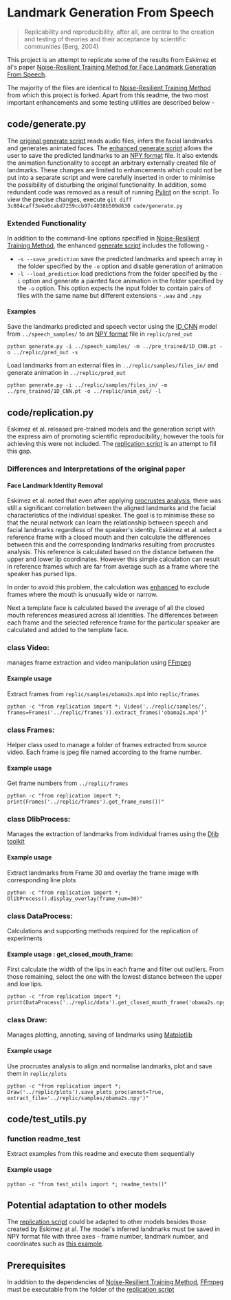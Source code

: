# Landmark Generation From Speech

> Replicability and reproducibility, after all, are central to the creation and testing of theories and their acceptance by scientific communities (Berg, 2004)

This project is an attempt to replicate some of the results from Eskimez et al's paper [Noise-Resilient Training Method for Face Landmark Generation From Speech](https://ieeexplore.ieee.org/document/8871109).

The majority of the files are identical to [Noise-Resilient Training Method](https://github.com/eeskimez/noise_resilient_3dtface) from which this project is forked. Apart from this readme, the two most important enhancements and some testing utilities are described below -

## code/generate.py

The [original generate script](https://github.com/eeskimez/noise_resilient_3dtface/blob/master/code/generate.py) reads audio files, infers the facial landmarks and generates animated faces. The [enhanced generate script](https://github.com/shanemcandrewai/Speech-to-Facial-Landmarks/blob/master/code/generate.py) allows the user to save the predicted landmarks to an [NPY format](https://numpy.org/doc/stable/reference/generated/numpy.lib.format.html#module-numpy.lib.format) file. It also extends the animation functionality to accept an arbitrary externally created file of landmarks. These changes are limited to enhancements which could not be put into a separate script and were carefully inserted in order to minimise the possibility of disturbing the original functionality. In addition, some redundant code was removed as a result of running [Pylint](https://www.pylint.org/) on the script. To view the precise changes, execute `git diff 3c804caff3e4e0cabd7259ccb97c4038b509d630 code/generate.py`

### Extended Functionality

In addition to the command-line options specified in [Noise-Resilient Training Method](https://github.com/eeskimez/noise_resilient_3dtface), the enhanced [generate script](https://github.com/shanemcandrewai/Speech-to-Facial-Landmarks/blob/master/code/generate.py) includes the following -

* `-s --save_prediction` save the predicted landmarks and speech array in the folder specified by the `-o` option and disable generation of animation
* `-l --load_prediction` load predictions from the folder specified by the `-i` option and generate a painted face animation in the folder specified by the `-o` option. This option expects the input folder to contain pairs of files with the same name but different extensions - `.wav` and `.npy`

#### Examples

Save the landmarks predicted and speech vector using the [ID_CNN](https://github.com/shanemcandrewai/Speech-to-Facial-Landmarks/tree/master/pre_trained) model from `../speech_samples/` to an [NPY format](https://numpy.org/doc/stable/reference/generated/numpy.lib.format.html#module-numpy.lib.format) file in `replic/pred_out`

    python generate.py -i ../speech_samples/ -m ../pre_trained/1D_CNN.pt -o ../replic/pred_out -s  

Load landmarks from an external files in `../replic/samples/files_in/` and generate animation in `../replic/pred_out`

    python generate.py -i ../replic/samples/files_in/ -m ../pre_trained/1D_CNN.pt -o ../replic/anim_out/ -l

## code/replication.py

Eskimez et al. released pre-trained models and the generation script with the express aim of promoting scientific reproducibility; however the tools for achieving this were not included. The [replication script](https://github.com/shanemcandrewai/Speech-to-Facial-Landmarks/blob/master/code/replication.py) is an attempt to fill this gap.
### Differences and Interpretations of the original paper
#### Face Landmark Identity Removal
Eskimez et al. noted that even after applying [procrustes analysis](https://link.springer.com/article/10.1007/BF02291478), there was still a significant correlation between the aligned landmarks and the facial characteristics of the individual speaker. The goal is to minimise these so that the neural network can learn the relationship between speech and facial landmarks regardless of the speaker's identity. Eskimez et al. select a reference frame with a closed mouth and then calculate the differences between this and the corresponding landmarks resulting from procrustes analysis. This reference is calculated based on the distance between the upper and lower lip coordinates.  However this simple calculation can result in reference frames which are far from average such as a frame where the speaker has pursed lips.

In order to avoid this problem, the calculation was [enhanced](https://github.com/shanemcandrewai/Speech-to-Facial-Landmarks/blob/master/code/replication.py#L176) to exclude frames where the mouth is unusually wide or narrow.

Next a template face is calculated based the average of all the closed mouth references measured across all identities. The differences between each frame and the selected reference frame for the particular speaker are calculated and added to the template face.

### class Video:
manages frame extraction and video manipulation using [FFmpeg](https://www.ffmpeg.org/)
#### Example usage
Extract frames from `replic/samples/obama2s.mp4` into `replic/frames`

    python -c "from replication import *; Video('../replic/samples/', frames=Frames('../replic/frames')).extract_frames('obama2s.mp4')"
### class Frames:
Helper class used to manage a folder of frames extracted from source video. Each frame is jpeg file named according to the frame number.
#### Example usage
Get frame numbers from `../replic/frames`

    python -c "from replication import *; print(Frames('../replic/frames').get_frame_nums())"
### class DlibProcess:
Manages the extraction of landmarks from individual frames using the [Dlib toolkit](http://dlib.net/)
#### Example usage
Extract landmarks from Frame 30 and overlay the frame image with corresponding line plots

    python -c "from replication import *; DlibProcess().display_overlay(frame_num=30)"
### class DataProcess:
Calculations and supporting methods required for the replication of experiments
#### Example usage : get_closed_mouth_frame:
First calculate the width of the lips in each frame and filter out outliers. From those remaining, select the one with the lowest distance between the upper and low lips.

    python -c "from replication import *; print(DataProcess('../replic/data').get_closed_mouth_frame('obama2s.npy'))"
### class Draw:
Manages plotting, annoting, saving of landmarks using [Matplotlib](https://matplotlib.org/)
#### Example usage
Use procrustes analysis to align and normalise landmarks, plot and save them in `replic/plots`

    python -c "from replication import *; Draw('../replic/plots').save_plots_proc(annot=True, extract_file='../replic/samples/obama2s.npy')"

## code/test_utils.py
### function readme_test
Extract examples from this readme and execute them sequentially
#### Example usage

    python -c "from test_utils import *; readme_tests()"
## Potential adaptation to other models
The [replication script](https://github.com/shanemcandrewai/Speech-to-Facial-Landmarks/blob/master/code/replication.py) could be adapted to other models besides those created by Eskimez at al. The model's inferred landmarks must be saved in NPY format file with three axes - frame number, landmark number, and coordinates such as [this example](https://github.com/shanemcandrewai/Speech-to-Facial-Landmarks/blob/master/replic/samples/obama2s.npy).

## Prerequisites
In addition to the dependencies of [Noise-Resilient Training Method](https://github.com/eeskimez/noise_resilient_3dtface), [FFmpeg](https://www.ffmpeg.org/) must be executable from the folder of the [replication script](https://github.com/shanemcandrewai/Speech-to-Facial-Landmarks/blob/master/code/replication.py)
